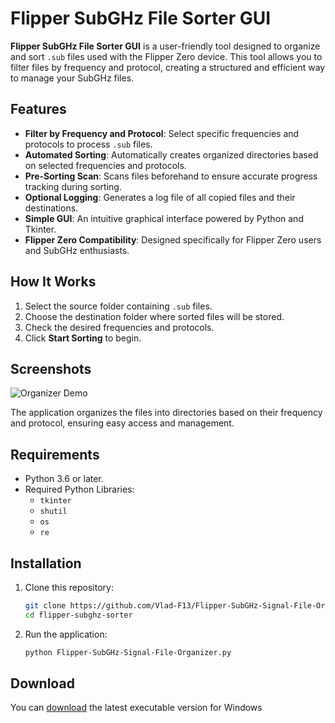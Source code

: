 # Flipper SubGHz File Sorter GUI

**Flipper SubGHz File Sorter GUI** is a user-friendly tool designed to organize and sort `.sub` files used with the Flipper Zero device. This tool allows you to filter files by frequency and protocol, creating a structured and efficient way to manage your SubGHz files.

## Features
- **Filter by Frequency and Protocol**: Select specific frequencies and protocols to process `.sub` files.
- **Automated Sorting**: Automatically creates organized directories based on selected frequencies and protocols.
- **Pre-Sorting Scan**: Scans files beforehand to ensure accurate progress tracking during sorting.
- **Optional Logging**: Generates a log file of all copied files and their destinations.
- **Simple GUI**: An intuitive graphical interface powered by Python and Tkinter.
- **Flipper Zero Compatibility**: Designed specifically for Flipper Zero users and SubGHz enthusiasts.

## How It Works
1. Select the source folder containing `.sub` files.
2. Choose the destination folder where sorted files will be stored.
3. Check the desired frequencies and protocols.
4. Click **Start Sorting** to begin.

## Screenshots
![Organizer Demo](https://github.com/user-attachments/assets/2d7a18a0-f9ad-4d25-8282-1553d85f75ba)

The application organizes the files into directories based on their frequency and protocol, ensuring easy access and management.

## Requirements
- Python 3.6 or later.
- Required Python Libraries:
  - `tkinter`
  - `shutil`
  - `os`
  - `re`

## Installation
1. Clone this repository:
   ```bash
   git clone https://github.com/Vlad-F13/Flipper-SubGHz-Signal-File-Organizer.git
   cd flipper-subghz-sorter
2. Run the application:
   ```bash
   python Flipper-SubGHz-Signal-File-Organizer.py

## Download

You can [download](https://github.com/amitmerchant1990/electron-markdownify/releases/tag/v1.2.0) the latest executable version for Windows
   
